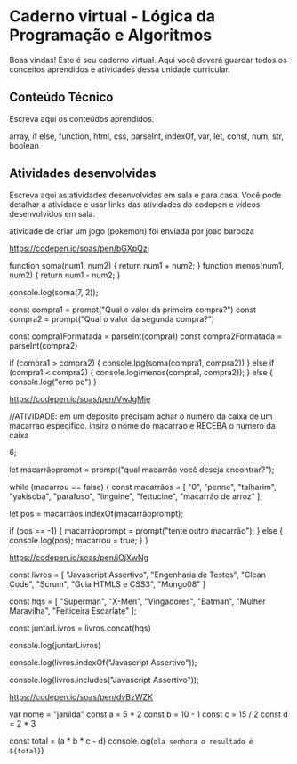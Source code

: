 # Caderno virtual - Lógica da Programação e Algoritmos
Boas vindas! Este é seu caderno virtual. Aqui você deverá guardar todos os conceitos aprendidos e atividades dessa unidade curricular. 


## Conteúdo Técnico
Escreva aqui os conteúdos aprendidos.

array, if else, function, html, css, parseInt, indexOf, var, let, const, num, str, boolean

## Atividades desenvolvidas
Escreva aqui as atividades desenvolvidas em sala e para casa. Você pode detalhar a atividade e usar links das atividades do codepen e vídeos desenvolvidos em sala. 

atividade de criar um jogo (pokemon) foi enviada por joao barboza

https://codepen.io/soas/pen/bGXpQzj

function soma(num1, num2) {
  return num1 + num2;
}
function menos(num1, num2) {
  return num1 - num2;
}

console.log(soma(7, 2));

const compra1 = prompt("Qual o valor da primeira compra?")
const compra2 = prompt("Qual o valor da segunda compra?")

const compra1Formatada = parseInt(compra1)
const compra2Formatada = parseInt(compra2)

if (compra1 > compra2) {
  console.lpg(soma(compra1, compra2))
} else if (compra1 < compra2) {
  console.log(menos(compra1, compra2));
} else {
  console.log("erro po")
}

https://codepen.io/soas/pen/VwJgMje

//ATIVIDADE: em um deposito precisam achar o numero da caixa de um macarrao especifico. insira o nome do macarrao e RECEBA o numero da caixa

6;

let macarrãoprompt = prompt("qual macarrão você deseja encontrar?");

while (macarrou == false) {
  const macarrãos = [
    "0",
    "penne",
    "talharim",
    "yakisoba",
    "parafuso",
    "linguine",
    "fettucine",
    "macarrão de arroz"
  ];

  let pos = macarrãos.indexOf(macarrãoprompt);

  if (pos == -1) {
    macarrãoprompt = prompt("tente outro macarrão");
  } else {
    console.log(pos);
    macarrou = true;
  }
}


https://codepen.io/soas/pen/jOjXwNg

const livros = [
  "Javascript Assertivo",
  "Engenharia de Testes",
  "Clean Code",
  "Scrum",
  "Guia HTMLS e CSS3",
  "Mongo08"
]

const hqs = [
  "Superman",
  "X-Men",
  "Vingadores",
  "Batman",
  "Mulher Maravilha",
  "Feiticeira Escarlate"
];

const juntarLivros = livros.concat(hqs)

console.log(juntarLivros)

console.log(livros.indexOf("Javascript Assertivo"));

console.log(livros.includes("Javascript Assertivo"));

https://codepen.io/soas/pen/dyBzWZK

var nome = "janilda"
const a = 5 * 2
const b = 10 - 1
const c = 15 / 2
const d = 2 * 3

const total = (a * b * c - d)
console.log(`ola senhora o resultado é ${total}`)

